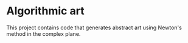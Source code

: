 # Algorithmic art

This project contains code that generates abstract art using Newton's method in the complex plane.
